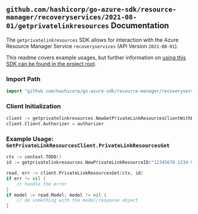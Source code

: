 
## `github.com/hashicorp/go-azure-sdk/resource-manager/recoveryservices/2021-08-01/getprivatelinkresources` Documentation

The `getprivatelinkresources` SDK allows for interaction with the Azure Resource Manager Service `recoveryservices` (API Version `2021-08-01`).

This readme covers example usages, but further information on [using this SDK can be found in the project root](https://github.com/hashicorp/go-azure-sdk/tree/main/docs).

### Import Path

```go
import "github.com/hashicorp/go-azure-sdk/resource-manager/recoveryservices/2021-08-01/getprivatelinkresources"
```


### Client Initialization

```go
client := getprivatelinkresources.NewGetPrivateLinkResourcesClientWithBaseURI("https://management.azure.com")
client.Client.Authorizer = authorizer
```


### Example Usage: `GetPrivateLinkResourcesClient.PrivateLinkResourcesGet`

```go
ctx := context.TODO()
id := getprivatelinkresources.NewPrivateLinkResourceID("12345678-1234-9876-4563-123456789012", "example-resource-group", "vaultValue", "privateLinkResourceValue")

read, err := client.PrivateLinkResourcesGet(ctx, id)
if err != nil {
	// handle the error
}
if model := read.Model; model != nil {
	// do something with the model/response object
}
```
